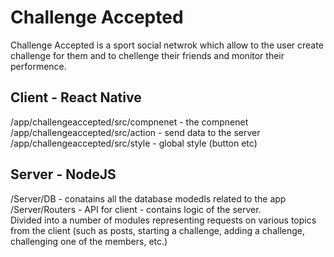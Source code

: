 # Challenge Accepted
Challenge Accepted is a sport social netwrok which allow to the user create challenge for them
and to chellenge their friends and monitor their performence.


## **Client - React Native**

/app/challengeaccepted/src/compnenet - the compnenet
/app/challengeaccepted/src/action - send data to the server
/app/challengeaccepted/src/style - global style (button etc)

## **Server - NodeJS**

/Server/DB - conatains all the database modedls related to the app <br/>
/Server/Routers - API for client -  contains logic of the server.<br/> 
Divided into a number of modules representing requests on various topics from the client (such as posts, starting a challenge, adding a challenge, challenging one of the members, etc.)
